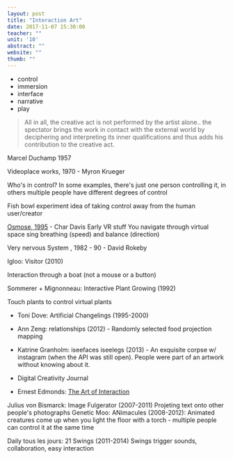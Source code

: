 ```yaml
---
layout: post
title: "Interaction Art"
date: 2017-11-07 15:30:00
teacher: ""
unit: '10'
abstract: ""
website: ""
thumb: ""
---
```


- control
- immersion
- interface
- narrative
- play

> All in all, the creative act is not performed by the artist alone.. the spectator brings the work in contact with the external world by deciphering and interpreting its inner qualifications and thus adds his contribution to the creative act.

Marcel Duchamp 1957

Videoplace works, 1970 - Myron Krueger

Who's in control? In some examples, there's just one person controlling it, in others multiple people have different degrees of control

Fish bowl experiment
idea of taking control away from the human user/creator

[Osmose, 1995](http://immersence.com/osmose/) - Char Davis
Early VR stuff
You navigate through virtual space sing breathing (speed) and balance (direction)

Very nervous System , 1982 - 90 - David Rokeby

Igloo: Visitor (2010)

Interaction through a boat (not a mouse or a button)

Sommerer + Mignonneau: Interactive Plant Growing (1992)

Touch plants to control virtual plants

- Toni Dove: Artificial Changelings (1995-2000)
- Ann Zeng: relationships (2012) - Randomly selected food projection mapping
- Katrine Granholm: iseefaces iseelegs (2013) - An exquisite corpse w/ instagram (when the API was still open). People were part of an artwork without knowing about it.

- Digital Creativity Journal
- Ernest Edmonds: [The Art of Interaction](http://www.bcs.org/upload/pdf/ewic_create10_keynote3.pdf)

Julius von Bismarck: Image Fulgerator (2007-2011)
Projeting text onto other people's photographs
Genetic Moo: ANimacules (2008-2012): Animated creatures come up when you light the floor with a torch - multiple people can control it at the same time

Daily tous les jours: 21 Swings (2011-2014)
Swings trigger sounds, collaboration, easy interaction